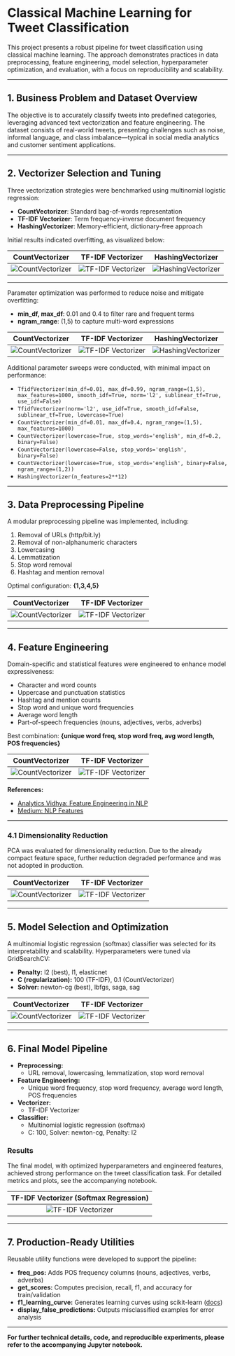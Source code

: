 # Classical Machine Learning for Tweet Classification

This project presents a robust pipeline for tweet classification using classical machine learning. The approach demonstrates practices in data preprocessing, feature engineering, model selection, hyperparameter optimization, and evaluation, with a focus on reproducibility and scalability.

---

## 1. Business Problem and Dataset Overview

The objective is to accurately classify tweets into predefined categories, leveraging advanced text vectorization and feature engineering. The dataset consists of real-world tweets, presenting challenges such as noise, informal language, and class imbalance—typical in social media analytics and customer sentiment applications.

---

## 2. Vectorizer Selection and Tuning

Three vectorization strategies were benchmarked using multinomial logistic regression:

- **CountVectorizer**: Standard bag-of-words representation
- **TF-IDF Vectorizer**: Term frequency-inverse document frequency
- **HashingVectorizer**: Memory-efficient, dictionary-free approach

Initial results indicated overfitting, as visualized below:

| CountVectorizer | TF-IDF Vectorizer | HashingVectorizer |
|:--------------:|:----------------:|:-----------------:|
| ![CountVectorizer](img/CountVectorizer.png) | ![TF-IDF Vectorizer](img/TfIdfVectorizer.png) | ![HashingVectorizer](img/HashingVectorizer.png) |

---

Parameter optimization was performed to reduce noise and mitigate overfitting:
- **min_df, max_df**: 0.01 and 0.4 to filter rare and frequent terms
- **ngram_range**: (1,5) to capture multi-word expressions

| CountVectorizer | TF-IDF Vectorizer | HashingVectorizer |
|:--------------:|:----------------:|:-----------------:|
| ![CountVectorizer](img/CountVectorizer-hyperparameters-tuned.png) | ![TF-IDF Vectorizer](img/tfidfVectorizer-hyperparameters-tuned.png) | ![HashingVectorizer](img/HashingVectorizer-hyperparameters-tuned.png) |

Additional parameter sweeps were conducted, with minimal impact on performance:
- `TfidfVectorizer(min_df=0.01, max_df=0.99, ngram_range=(1,5), max_features=1000, smooth_idf=True, norm='l2', sublinear_tf=True, use_idf=False)`
- `TfidfVectorizer(norm='l2', use_idf=True, smooth_idf=False, sublinear_tf=True, lowercase=True)`
- `CountVectorizer(min_df=0.01, max_df=0.4, ngram_range=(1,5), max_features=1000)`
- `CountVectorizer(lowercase=True, stop_words='english', min_df=0.2, binary=False)`
- `CountVectorizer(lowercase=False, stop_words='english', binary=False)`
- `CountVectorizer(lowercase=True, stop_words='english', binary=False, ngram_range=(1,2))`
- `HashingVectorizer(n_features=2**12)`

---

## 3. Data Preprocessing Pipeline

A modular preprocessing pipeline was implemented, including:

1. Removal of URLs (http/bit.ly)
2. Removal of non-alphanumeric characters
3. Lowercasing
4. Lemmatization
5. Stop word removal
6. Hashtag and mention removal

Optimal configuration: **{1,3,4,5}**

| CountVectorizer | TF-IDF Vectorizer |
|:--------------:|:----------------:|
| ![CountVectorizer](img/CountVectorizer-data-preprocessing.png) | ![TF-IDF Vectorizer](img/tfidfVectorizer-data-preprocessing.png) |

---

## 4. Feature Engineering

Domain-specific and statistical features were engineered to enhance model expressiveness:

- Character and word counts
- Uppercase and punctuation statistics
- Hashtag and mention counts
- Stop word and unique word frequencies
- Average word length
- Part-of-speech frequencies (nouns, adjectives, verbs, adverbs)

Best combination: **{unique word freq, stop word freq, avg word length, POS frequencies}**

| CountVectorizer | TF-IDF Vectorizer |
|:--------------:|:----------------:|
| ![CountVectorizer](img/CountVectorizer-feature-engineering.png) | ![TF-IDF Vectorizer](img/tfidfVectorizer-feature-engineering.png) |

**References:**
- [Analytics Vidhya: Feature Engineering in NLP](https://www.analyticsvidhya.com/blog/2021/04/a-guide-to-feature-engineering-in-nlp/)
- [Medium: NLP Features](https://medium.com/swlh/nlp-all-them-features-every-feature-that-can-be-extracted-from-text-7032c0c87dee)

---

### 4.1 Dimensionality Reduction

PCA was evaluated for dimensionality reduction. Due to the already compact feature space, further reduction degraded performance and was not adopted in production.

| CountVectorizer | TF-IDF Vectorizer |
|:--------------:|:----------------:|
| ![CountVectorizer](img/CountVectorizer-dim-reduction.png) | ![TF-IDF Vectorizer](img/tfidfVectorizer-dim-reduction.png) |

---

## 5. Model Selection and Optimization

A multinomial logistic regression (softmax) classifier was selected for its interpretability and scalability. Hyperparameters were tuned via GridSearchCV:

- **Penalty:** l2 (best), l1, elasticnet
- **C (regularization):** 100 (TF-IDF), 0.1 (CountVectorizer)
- **Solver:** newton-cg (best), lbfgs, saga, sag

| CountVectorizer | TF-IDF Vectorizer |
|:--------------:|:----------------:|
| ![CountVectorizer](img/CountVectorizer-softmax.png) | ![TF-IDF Vectorizer](img/tfidfVectorizer-softmax.png) |

---

## 6. Final Model Pipeline

- **Preprocessing:**
  - URL removal, lowercasing, lemmatization, stop word removal
- **Feature Engineering:**
  - Unique word frequency, stop word frequency, average word length, POS frequencies
- **Vectorizer:**
  - TF-IDF Vectorizer
- **Classifier:**
  - Multinomial logistic regression (softmax)
  - C: 100, Solver: newton-cg, Penalty: l2

### Results

The final model, with optimized hyperparameters and engineered features, achieved strong performance on the tweet classification task. For detailed metrics and plots, see the accompanying notebook.

| TF-IDF Vectorizer (Softmax Regression) |
|:--------------------------------------:|
| ![TF-IDF Vectorizer](img/tfidfVectorizer-softmax.png) |

---

## 7. Production-Ready Utilities

Reusable utility functions were developed to support the pipeline:

- **freq_pos:** Adds POS frequency columns (nouns, adjectives, verbs, adverbs)
- **get_scores:** Computes precision, recall, f1, and accuracy for train/validation
- **f1_learning_curve:** Generates learning curves using scikit-learn ([docs](https://scikit-learn.org/stable/auto_examples/model_selection/plot_learning_curve.html#sphx-glr-auto-examples-model-selection-plot-learning-curve-py))
- **display_false_predictions:** Outputs misclassified examples for error analysis

---

**For further technical details, code, and reproducible experiments, please refer to the accompanying Jupyter notebook.**
